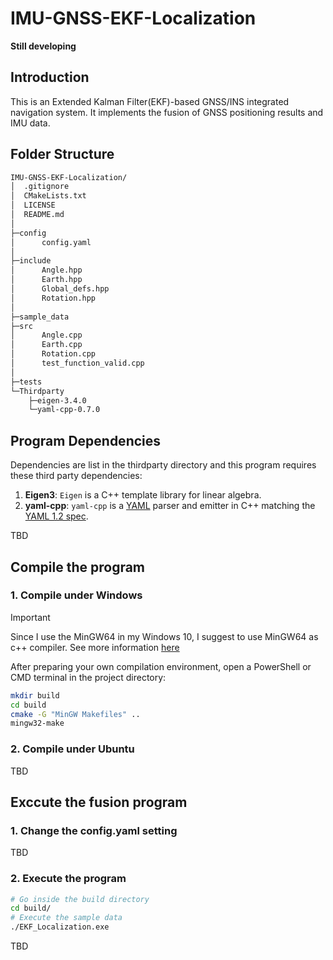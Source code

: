 # IMU-GNSS-EKF-Localization

**Still developing**

## Introduction

This is an Extended Kalman Filter(EKF)-based GNSS/INS integrated navigation system. It implements the fusion of GNSS positioning results and IMU data.


## Folder Structure
```bash
IMU-GNSS-EKF-Localization/
│  .gitignore
│  CMakeLists.txt
│  LICENSE
│  README.md
│
├─config
│      config.yaml
│
├─include
│      Angle.hpp
│      Earth.hpp
│      Global_defs.hpp
│      Rotation.hpp
│
├─sample_data
├─src
│      Angle.cpp
│      Earth.cpp
│      Rotation.cpp
│      test_function_valid.cpp
│
├─tests
└─Thirdparty
    ├─eigen-3.4.0
    └─yaml-cpp-0.7.0
```

## Program Dependencies

Dependencies are list in the thirdparty directory and this program requires these third party dependencies:

1. **Eigen3**: `Eigen` is a C++ template library for linear algebra.
2. **yaml-cpp**:  `yaml-cpp` is a [YAML](http://www.yaml.org/) parser and emitter in C++ matching the [YAML 1.2 spec](http://www.yaml.org/spec/1.2/spec.html).

TBD


## Compile the program

### 1. Compile under Windows

> [!IMPORTANT]  
> Since I use the MinGW64 in my Windows 10, I suggest to use MinGW64 as c++ compiler. See more information [here](https://blog.csdn.net/zhaotun123/article/details/100042073)

After preparing your own compilation environment, open a PowerShell or CMD terminal in the project directory:
```bash
mkdir build
cd build
cmake -G "MinGW Makefiles" ..
mingw32-make
```

### 2. Compile under Ubuntu
TBD



## Exccute the fusion program

### 1. Change the config.yaml setting
TBD

### 2. Execute the program
```bash
# Go inside the build directory
cd build/
# Execute the sample data
./EKF_Localization.exe
```



TBD


